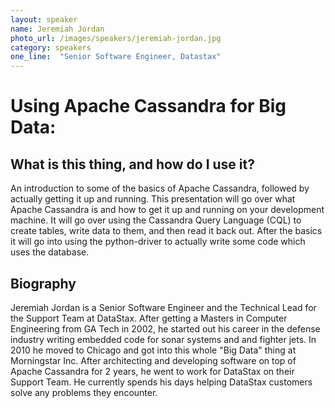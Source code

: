 ```yaml
---
layout: speaker
name: Jeremiah Jordan
photo_url: /images/speakers/jeremiah-jordan.jpg
category: speakers
one_line:  "Senior Software Engineer, Datastax"
---
```


# Using Apache Cassandra for Big Data:
## What is this thing, and how do I use it?

An introduction to some of the basics of Apache Cassandra, followed by actually getting it up and running. This presentation will go over what Apache Cassandra is and how to get it up and running on your development machine. It will go over using the Cassandra Query Language (CQL) to create tables, write data to them, and then read it back out. After the basics it will go into using the python-driver to actually write some code which uses the database.


## Biography
Jeremiah Jordan is a Senior Software Engineer and the Technical Lead
for the Support Team at DataStax.  After getting a Masters in Computer
Engineering from GA Tech in 2002, he started out his career in the
defense industry writing embedded code for sonar systems and and
fighter jets.  In 2010 he moved to Chicago and got into this whole
"Big Data" thing at Morningstar Inc.  After architecting and
developing software on top of Apache Cassandra for 2 years, he went to
work for DataStax on their Support Team.  He currently spends his days
helping DataStax customers solve any problems they encounter.
